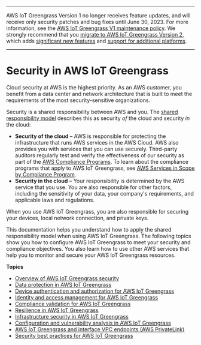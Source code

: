 --------

AWS IoT Greengrass Version 1 no longer receives feature updates, and will receive only security patches and bug fixes until June 30, 2023\. For more information, see the [AWS IoT Greengrass V1 maintenance policy](https://docs.aws.amazon.com/greengrass/v1/developerguide/maintenance-policy.html)\. We strongly recommend that you [migrate to AWS IoT Greengrass Version 2](https://docs.aws.amazon.com/greengrass/v2/developerguide/move-from-v1.html), which adds [significant new features](https://docs.aws.amazon.com/greengrass/v2/developerguide/greengrass-v2-whats-new.html) and [support for additional platforms](https://docs.aws.amazon.com/greengrass/v2/developerguide/operating-system-feature-support-matrix.html)\.

--------

# Security in AWS IoT Greengrass<a name="security"></a>

Cloud security at AWS is the highest priority\. As an AWS customer, you benefit from a data center and network architecture that is built to meet the requirements of the most security\-sensitive organizations\.

Security is a shared responsibility between AWS and you\. The [shared responsibility model](http://aws.amazon.com/compliance/shared-responsibility-model/) describes this as security *of* the cloud and security *in* the cloud:
+ **Security of the cloud** – AWS is responsible for protecting the infrastructure that runs AWS services in the AWS Cloud\. AWS also provides you with services that you can use securely\. Third\-party auditors regularly test and verify the effectiveness of our security as part of the [AWS Compliance Programs](http://aws.amazon.com/compliance/programs/)\. To learn about the compliance programs that apply to AWS IoT Greengrass, see [AWS Services in Scope by Compliance Program](http://aws.amazon.com/compliance/services-in-scope/)\.
+ **Security in the cloud** – Your responsibility is determined by the AWS service that you use\. You are also responsible for other factors, including the sensitivity of your data, your company's requirements, and applicable laws and regulations\.

When you use AWS IoT Greengrass, you are also responsible for securing your devices, local network connection, and private keys\.

This documentation helps you understand how to apply the shared responsibility model when using AWS IoT Greengrass\. The following topics show you how to configure AWS IoT Greengrass to meet your security and compliance objectives\. You also learn how to use other AWS services that help you to monitor and secure your AWS IoT Greengrass resources\. 

**Topics**
+ [Overview of AWS IoT Greengrass security](gg-sec.md)
+ [Data protection in AWS IoT Greengrass](data-protection.md)
+ [Device authentication and authorization for AWS IoT Greengrass](device-auth.md)
+ [Identity and access management for AWS IoT Greengrass](security-iam.md)
+ [Compliance validation for AWS IoT Greengrass](compliance-validation.md)
+ [Resilience in AWS IoT Greengrass](disaster-recovery-resiliency.md)
+ [Infrastructure security in AWS IoT Greengrass](infrastructure-security.md)
+ [Configuration and vulnerability analysis in AWS IoT Greengrass](vulnerability-analysis-and-management.md)
+ [AWS IoT Greengrass and interface VPC endpoints \(AWS PrivateLink\)](vpc-interface-endpoints.md)
+ [Security best practices for AWS IoT Greengrass](security-best-practices.md)
